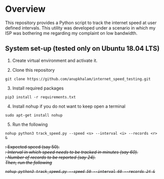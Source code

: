 # Overview
This repository provides a Python script to track the internet speed at user defined intervals. This utility was developed under a scenario in which my ISP was bothering me regarding my complaint on low bandwidth.

## System set-up (tested only on Ubuntu 18.04 LTS)
1. Create virtual environment and activate it.

2. Clone this repository
~~~
git clone https://github.com/anupkhalam/internet_speed_testing.git
~~~

3. Install required packages
~~~
pip3 install -r requirements.txt
~~~

4. Install nohup if you do not want to keep open a terminal
~~~
sudo apt-get install nohup
~~~

5. Run the following
~~~
nohup python3 track_speed.py --speed <s> --interval <i> --records <r> &
~~~

  **<s>**  : Expected speed (say 50).  
  **<i>**  : Interval in which speed needs to be tracked in minutes (say 60).  
  **<r>**  : Number of records to be reported (say 24).  
Then, run the following

~~~
nohup python3 track_speed.py --speed 50 --interval 60 --records 24 &
~~~
